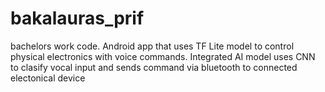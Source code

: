 # bakalauras_prif
bachelors work code. Android app that uses TF Lite model to control physical electronics with voice commands.
Integrated AI model uses CNN to clasify vocal input and sends command via bluetooth to connected electonical device
